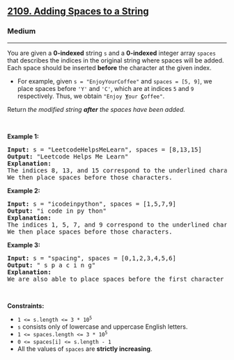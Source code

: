 <h2><a href="https://leetcode.com/problems/adding-spaces-to-a-string/solution/">2109. Adding Spaces to a String</a></h2><h3>Medium</h3><hr><div><p>You are given a <strong>0-indexed</strong> string <code>s</code> and a <strong>0-indexed</strong> integer array <code>spaces</code> that describes the indices in the original string where spaces will be added. Each space should be inserted <strong>before</strong> the character at the given index.</p>

<ul>
	<li>For example, given <code>s = "EnjoyYourCoffee"</code> and <code>spaces = [5, 9]</code>, we place spaces before <code>'Y'</code> and <code>'C'</code>, which are at indices <code>5</code> and <code>9</code> respectively. Thus, we obtain <code>"Enjoy <strong><u>Y</u></strong>our <u><strong>C</strong></u>offee"</code>.</li>
</ul>

<p>Return<strong> </strong><em>the modified string <strong>after</strong> the spaces have been added.</em></p>

<p>&nbsp;</p>
<p><strong class="example">Example 1:</strong></p>

<pre><strong>Input:</strong> s = "LeetcodeHelpsMeLearn", spaces = [8,13,15]
<strong>Output:</strong> "Leetcode Helps Me Learn"
<strong>Explanation:</strong> 
The indices 8, 13, and 15 correspond to the underlined characters in "Leetcode<u><strong>H</strong></u>elps<u><strong>M</strong></u>e<u><strong>L</strong></u>earn".
We then place spaces before those characters.
</pre>

<p><strong class="example">Example 2:</strong></p>

<pre><strong>Input:</strong> s = "icodeinpython", spaces = [1,5,7,9]
<strong>Output:</strong> "i code in py thon"
<strong>Explanation:</strong>
The indices 1, 5, 7, and 9 correspond to the underlined characters in "i<u><strong>c</strong></u>ode<u><strong>i</strong></u>n<u><strong>p</strong></u>y<u><strong>t</strong></u>hon".
We then place spaces before those characters.
</pre>

<p><strong class="example">Example 3:</strong></p>

<pre><strong>Input:</strong> s = "spacing", spaces = [0,1,2,3,4,5,6]
<strong>Output:</strong> " s p a c i n g"
<strong>Explanation:</strong>
We are also able to place spaces before the first character of the string.
</pre>

<p>&nbsp;</p>
<p><strong>Constraints:</strong></p>

<ul>
	<li><code>1 &lt;= s.length &lt;= 3 * 10<sup>5</sup></code></li>
	<li><code>s</code> consists only of lowercase and uppercase English letters.</li>
	<li><code>1 &lt;= spaces.length &lt;= 3 * 10<sup>5</sup></code></li>
	<li><code>0 &lt;= spaces[i] &lt;= s.length - 1</code></li>
	<li>All the values of <code>spaces</code> are <strong>strictly increasing</strong>.</li>
</ul>
</div>